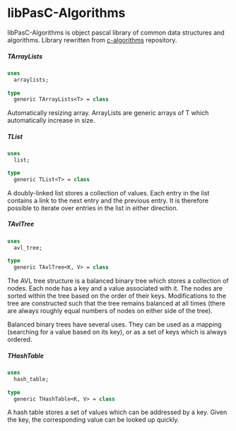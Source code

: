 libPasC-Algorithms
==========
libPasC-Algorithms is object pascal library of common data structures and algorithms. Library rewritten from [c-algorithms](https://github.com/fragglet/c-algorithms) repository. 

##### TArrayLists

```pascal
uses
  arraylists;
  
type
  generic TArrayLists<T> = class
```

Automatically resizing array. ArrayLists are generic arrays of T which automatically increase in size.

##### TList

```pascal
uses
  list;

type
  generic TList<T> = class
```

A doubly-linked list stores a collection of values. Each entry in the list contains a link to the next entry and the previous entry. It is therefore possible to iterate over entries in the list in either direction.

##### TAvlTree

```pascal
uses
  avl_tree;
 
type
  generic TAvlTree<K, V> = class
```

The AVL tree structure is a balanced binary tree which stores a collection of nodes. Each node has a key and a value associated with it. The nodes are sorted within the tree based on the order of their keys. Modifications to the tree are constructed such that the tree remains balanced at all times (there are always roughly equal numbers of nodes on either side of the tree).

Balanced binary trees have several uses. They can be used as a mapping (searching for a value based on its key), or as a set of keys which is always ordered.

##### THashTable

```pascal
uses
  hash_table;
 
type
  generic THashTable<K, V> = class
```

A hash table stores a set of values which can be addressed by a key. Given the key, the corresponding value can be looked up quickly.